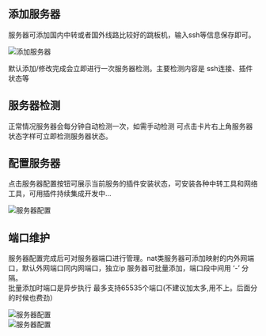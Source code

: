 ## 添加服务器

  服务器可添加国内中转或者国外线路比较好的跳板机，输入ssh等信息保存即可。  

  ![添加服务器](https://github.com/noobcfy/wikis/blob/dev/Screenshots/server-add.png)  

  默认添加/修改完成会立即进行一次服务器检测。主要检测内容是 ssh连接、插件状态等  

## 服务器检测
  正常情况服务器会每分钟自动检测一次，如需手动检测 可点击卡片右上角服务器状态字样可立即检测服务器状态。

## 配置服务器

  点击服务器配置按钮可展示当前服务的插件安装状态，可安装各种中转工具和网络工具，可用插件持续集成开发中...

  ![服务器配置](https://github.com/noobcfy/wikis/blob/dev/Screenshots/server-setting.png)  

## 端口维护

  服务器配置完成后可对服务器端口进行管理。nat类服务器可添加映射的内外网端口，默认外网端口同内网端口，独立ip 服务器可批量添加，端口段中间用 ‘-’ 分隔。  
  批量添加时端口是异步执行 最多支持65535个端口(不建议加太多,用不上。后面分的时候也费劲） 

  ![服务器配置](https://github.com/noobcfy/wikis/blob/dev/Screenshots/port-add.png)  
  ![服务器配置](https://github.com/noobcfy/wikis/blob/dev/Screenshots/port-add-dialog.png)  